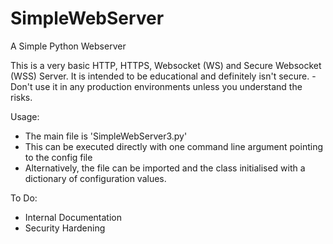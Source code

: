 # SimpleWebServer
A Simple Python Webserver

This is a very basic HTTP, HTTPS, Websocket (WS) and Secure Websocket (WSS) Server.
It is intended to be educational and definitely isn't secure. - Don't use it in any production environments unless you understand the risks.



Usage:
- The main file is 'SimpleWebServer3.py'
- This can be executed directly with one command line argument pointing to the config file
- Alternatively, the file can be imported and the class initialised with a dictionary of configuration values.


To Do:
- Internal Documentation
- Security Hardening
